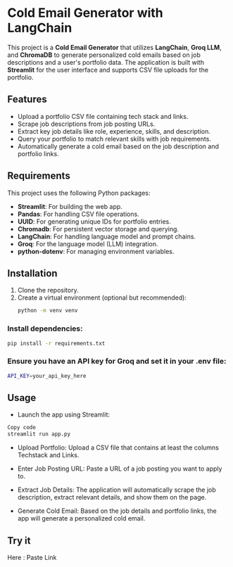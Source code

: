 # Cold Email Generator with LangChain

This project is a **Cold Email Generator** that utilizes **LangChain**, **Groq LLM**, and **ChromaDB** to generate personalized cold emails based on job descriptions and a user's portfolio data. The application is built with **Streamlit** for the user interface and supports CSV file uploads for the portfolio.

## Features
- Upload a portfolio CSV file containing tech stack and links.
- Scrape job descriptions from job posting URLs.
- Extract key job details like role, experience, skills, and description.
- Query your portfolio to match relevant skills with job requirements.
- Automatically generate a cold email based on the job description and portfolio links.

## Requirements

This project uses the following Python packages:
- **Streamlit**: For building the web app.
- **Pandas**: For handling CSV file operations.
- **UUID**: For generating unique IDs for portfolio entries.
- **Chromadb**: For persistent vector storage and querying.
- **LangChain**: For handling language model and prompt chains.
- **Groq**: For the language model (LLM) integration.
- **python-dotenv**: For managing environment variables.

## Installation

1. Clone the repository.
2. Create a virtual environment (optional but recommended):
   ```bash
   python -m venv venv
   ```

### Install dependencies:

```bash
pip install -r requirements.txt
```
### Ensure you have an API key for Groq and set it in your .env file:

```bash
API_KEY=your_api_key_here
```

## Usage

- Launch the app using Streamlit:

```bash
Copy code
streamlit run app.py
```

- Upload Portfolio: Upload a CSV file that contains at least the columns Techstack and Links.

- Enter Job Posting URL: Paste a URL of a job posting you want to apply to.

- Extract Job Details: The application will automatically scrape the job description, extract relevant details, and show them on the page.

- Generate Cold Email: Based on the job details and portfolio links, the app will generate a personalized cold email.

## Try it 
Here : Paste Link




